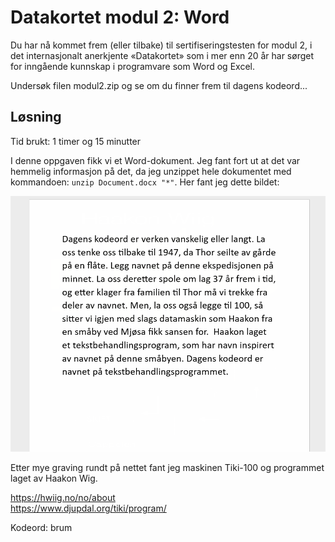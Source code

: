 # Datakortet modul 2: Word
Du har nå kommet frem (eller tilbake) til sertifiseringstesten for modul 2, i det internasjonalt anerkjente «Datakortet» som i mer enn 20 år har sørget for inngående kunnskap i programvare som Word og Excel.

Undersøk filen modul2.zip og se om du finner frem til dagens kodeord...

## Løsning

Tid brukt: 1 timer og 15 minutter

I denne oppgaven fikk vi et Word-dokument. Jeg fant fort ut at det var hemmelig informasjon på det, da jeg unzippet hele dokumentet med kommandoen: `unzip Document.docx "*"`. Her fant jeg dette bildet:

![bilde](Word.png)

Etter mye graving rundt på nettet fant jeg maskinen Tiki-100 og programmet laget av Haakon Wig.

https://hwiig.no/no/about \
https://www.djupdal.org/tiki/program/

Kodeord: brum
